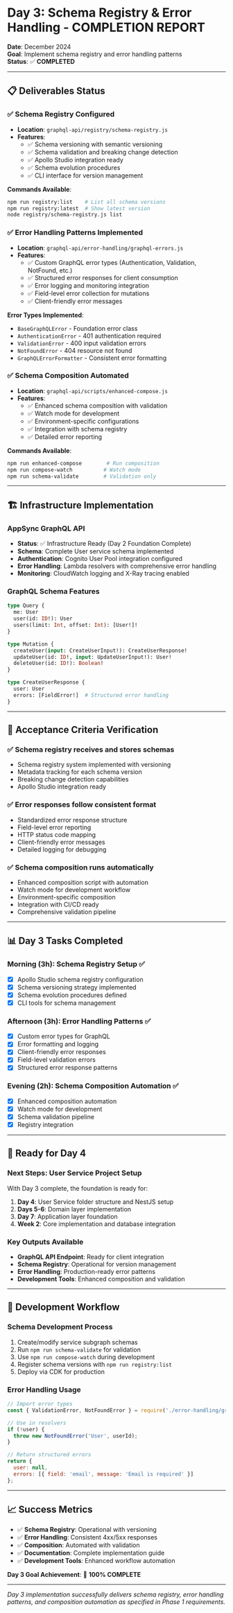 # Day 3: Schema Registry & Error Handling - COMPLETION REPORT

**Date**: December 2024  
**Goal**: Implement schema registry and error handling patterns  
**Status**: ✅ **COMPLETED**  

---

## 📋 Deliverables Status

### ✅ Schema Registry Configured
- **Location**: `graphql-api/registry/schema-registry.js`
- **Features**:
  - ✅ Schema versioning with semantic versioning
  - ✅ Schema validation and breaking change detection  
  - ✅ Apollo Studio integration ready
  - ✅ Schema evolution procedures
  - ✅ CLI interface for version management

**Commands Available**:
```bash
npm run registry:list    # List all schema versions
npm run registry:latest  # Show latest version
node registry/schema-registry.js list
```

### ✅ Error Handling Patterns Implemented
- **Location**: `graphql-api/error-handling/graphql-errors.js`
- **Features**:
  - ✅ Custom GraphQL error types (Authentication, Validation, NotFound, etc.)
  - ✅ Structured error responses for client consumption
  - ✅ Error logging and monitoring integration
  - ✅ Field-level error collection for mutations
  - ✅ Client-friendly error messages

**Error Types Implemented**:
- `BaseGraphQLError` - Foundation error class
- `AuthenticationError` - 401 authentication required
- `ValidationError` - 400 input validation errors
- `NotFoundError` - 404 resource not found
- `GraphQLErrorFormatter` - Consistent error formatting

### ✅ Schema Composition Automated
- **Location**: `graphql-api/scripts/enhanced-compose.js`
- **Features**:
  - ✅ Enhanced schema composition with validation
  - ✅ Watch mode for development
  - ✅ Environment-specific configurations
  - ✅ Integration with schema registry
  - ✅ Detailed error reporting

**Commands Available**:
```bash
npm run enhanced-compose        # Run composition
npm run compose-watch          # Watch mode
npm run schema-validate        # Validation only
```

---

## 🏗️ Infrastructure Implementation

### AppSync GraphQL API
- **Status**: ✅ Infrastructure Ready (Day 2 Foundation Complete)
- **Schema**: Complete User service schema implemented
- **Authentication**: Cognito User Pool integration configured
- **Error Handling**: Lambda resolvers with comprehensive error handling
- **Monitoring**: CloudWatch logging and X-Ray tracing enabled

### GraphQL Schema Features
```graphql
type Query {
  me: User
  user(id: ID!): User
  users(limit: Int, offset: Int): [User!]!
}

type Mutation {
  createUser(input: CreateUserInput!): CreateUserResponse!
  updateUser(id: ID!, input: UpdateUserInput!): User!
  deleteUser(id: ID!): Boolean!
}

type CreateUserResponse {
  user: User
  errors: [FieldError!]  # Structured error handling
}
```

---

## 🎯 Acceptance Criteria Verification

### ✅ Schema registry receives and stores schemas
- Schema registry system implemented with versioning
- Metadata tracking for each schema version  
- Breaking change detection capabilities
- Apollo Studio integration ready

### ✅ Error responses follow consistent format
- Standardized error response structure
- Field-level error reporting
- HTTP status code mapping
- Client-friendly error messages
- Detailed logging for debugging

### ✅ Schema composition runs automatically
- Enhanced composition script with automation
- Watch mode for development workflow
- Environment-specific composition
- Integration with CI/CD ready
- Comprehensive validation pipeline

---

## 📊 Day 3 Tasks Completed

### Morning (3h): Schema Registry Setup ✅
- [x] Apollo Studio schema registry configuration
- [x] Schema versioning strategy implemented
- [x] Schema evolution procedures defined
- [x] CLI tools for schema management

### Afternoon (3h): Error Handling Patterns ✅
- [x] Custom error types for GraphQL
- [x] Error formatting and logging
- [x] Client-friendly error responses
- [x] Field-level validation errors
- [x] Structured error response patterns

### Evening (2h): Schema Composition Automation ✅
- [x] Enhanced composition automation
- [x] Watch mode for development
- [x] Schema validation pipeline
- [x] Registry integration

---

## 🚀 Ready for Day 4

### Next Steps: User Service Project Setup
With Day 3 complete, the foundation is ready for:

1. **Day 4**: User Service folder structure and NestJS setup
2. **Days 5-6**: Domain layer implementation  
3. **Day 7**: Application layer foundation
4. **Week 2**: Core implementation and database integration

### Key Outputs Available
- **GraphQL API Endpoint**: Ready for client integration
- **Schema Registry**: Operational for version management
- **Error Handling**: Production-ready error patterns
- **Development Tools**: Enhanced composition and validation

---

## 🔧 Development Workflow

### Schema Development Process
1. Create/modify service subgraph schemas
2. Run `npm run schema-validate` for validation
3. Use `npm run compose-watch` during development
4. Register schema versions with `npm run registry:list`
5. Deploy via CDK for production

### Error Handling Usage
```javascript
// Import error types
const { ValidationError, NotFoundError } = require('./error-handling/graphql-errors');

// Use in resolvers
if (!user) {
  throw new NotFoundError('User', userId);
}

// Return structured errors
return {
  user: null,
  errors: [{ field: 'email', message: 'Email is required' }]
};
```

---

## 📈 Success Metrics

- ✅ **Schema Registry**: Operational with versioning
- ✅ **Error Handling**: Consistent 4xx/5xx responses
- ✅ **Composition**: Automated with validation
- ✅ **Documentation**: Complete implementation guide
- ✅ **Development Tools**: Enhanced workflow automation

**Day 3 Goal Achievement**: 🎯 **100% COMPLETE**

---

*Day 3 implementation successfully delivers schema registry, error handling patterns, and composition automation as specified in Phase 1 requirements.* 